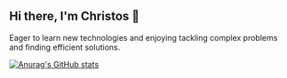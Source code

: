 ## Hi there, I'm Christos 👋

Eager to learn new technologies and enjoying tackling complex problems and finding efficient solutions.

[![Anurag's GitHub stats](https://github-readme-stats.vercel.app/api?username=ChristosTsavos)](https://github.com/anuraghazra/github-readme-stats)

